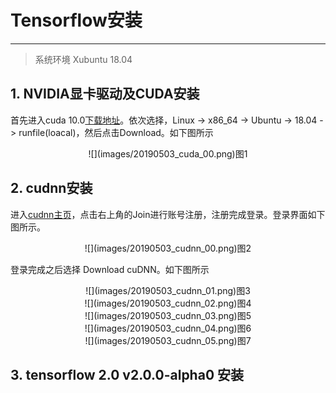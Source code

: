 # Tensorflow安装
---
> 系统环境 Xubuntu 18.04

## 1. NVIDIA显卡驱动及CUDA安装
首先进入cuda 10.0[下载地址](https://developer.nvidia.com/cuda-10.0-download-archive)。依次选择，Linux -> x86_64 -> Ubuntu -> 18.04 -> runfile(loacal)，然后点击Download。如下图所示

 <div align="center">![](images/20190503_cuda_00.png)图1</div>

## 2. cudnn安装
进入[cudnn主页](https://developer.nvidia.com/cudnn)，点击右上角的Join进行账号注册，注册完成登录。登录界面如下图所示。

 <div align="center">![](images/20190503_cudnn_00.png)图2</div>

登录完成之后选择 Download cuDNN。如下图所示

 <div align="center">![](images/20190503_cudnn_01.png)图3</div>

 <div align="center">![](images/20190503_cudnn_02.png)图4</div>

 <div align="center">![](images/20190503_cudnn_03.png)图5</div>

 <div align="center">![](images/20190503_cudnn_04.png)图6</div>

 <div align="center">![](images/20190503_cudnn_05.png)图7</div>

## 3. tensorflow 2.0 v2.0.0-alpha0 安装